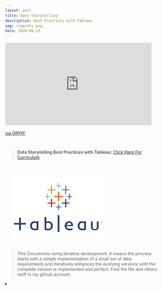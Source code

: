 ```yaml
---
layout: post
title: Data Storytelling
description: Best Practices with Tableau
img: /img/dts.png
date: 2020-08-23
---
```



<iframe src="https://giphy.com/embed/l1sSfmMxzHvuaKDAwB" width="480" height="270" frameBorder="0" class="giphy-embed" allowFullScreen></iframe><p><a href="https://giphy.com/gifs/Siemens--city-lights-siemens-l1sSfmMxzHvuaKDAwB">via GIPHY</a></p>
<Br>


> **Data Storytelling Best Practices with Tableau**: <a href="">Click Here For Curriculum</a>



<Br>
  
<img class="col one right" src="/img/tableau1.png" style="padding:25px">

<Br>

> This Documents using iterative development. It means the process starts with a simple implementation of a small set of idea requirements and iteratively enhances the evolving versions until the complete version is implemented and perfect.
> Find the file and others stuff in my github account.


<li>
<a id="icon" href="https://github.com/itsmecevi" target="_blank"><i class="fa fa-github fa-fw fa-2x"></i></a>
</li>

